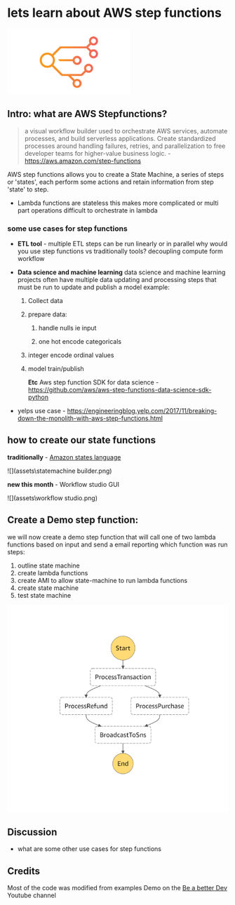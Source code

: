 # lets learn about AWS step functions 

![AWS_StepFunction_icon](assets\stepfunctions_icon.png)

## Intro: what are AWS Stepfunctions? 

> a visual workflow builder used to orchestrate AWS services, automate processes, and build serverless applications.  Create standardized processes around handling failures, retries, and parallelization to free developer teams for higher-value business logic. -   https://aws.amazon.com/step-functions

AWS step functions allows you to create a State Machine, a series of steps or 'states', each perform some actions and retain information from step 'state' to step. 

- Lambda functions are stateless
  this makes more complicated or multi part operations difficult to orchestrate in lambda


### some use cases for step functions

- **ETL tool** - multiple ETL steps can be run linearly or in parallel
  why would you use step functions vs traditionally tools?
  decoupling compute form workflow
  
- **Data science and machine learning** data science and machine learning projects often have multiple data updating and processing steps that must be run to update and publish a model
  example:
  
  1. Collect data 
  
  2. prepare data:
     1. handle nulls ie input 
     
     2. one hot encode categoricals 
    
  3. integer encode ordinal values 
  
  4. model train/publish 
  
       **Etc**
       Aws step function SDK for data science - https://github.com/aws/aws-step-functions-data-science-sdk-python
  
- yelps use case - https://engineeringblog.yelp.com/2017/11/breaking-down-the-monolith-with-aws-step-functions.html 

## how to create our state functions

**traditionally** -  [Amazon states language](https://states-language.net/spec.html) 

![](assets\statemachine builder.png)

**new this month** - Workflow studio GUI

![](assets\workflow studio.png)



## Create a Demo step function:

we will now create a demo step function that will call one of two lambda functions based on input and send a email reporting which function was run steps:

1. outline state machine
2. create lambda functions
3. create AMI to allow state-machine to run lambda functions
4. create state machine
5. test state machine

![](assets\demo_workflow.png)

## Discussion

* what are some other use cases for step functions 

## Credits 

Most of the code was modified from examples Demo on the [Be a better Dev](https://www.youtube.com/channel/UCraiFqWi0qSIxXxXN4IHFBQ) Youtube channel 